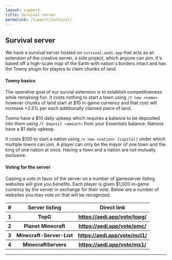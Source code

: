 ```yaml
---
layout: support
title: Survival server
permalink: /support/survival/
---
```


<section id="survivalServer">
	<div class="page-header">
		<h1>Survival server</h1>
	</div>
	<p>We have a survival server hosted on <code>survival.aedi.app</code> that acts as an extension of the creative server, a side project, which anyone can join.  It's based off a high-scale map of the Earth with nation's borders intact and has the Towny plugin for players to claim chunks of land.</p>
	<h4>Towny basics</h4>
	<p>The operative goal of our survial extension is to establish competitiveness while remaining fun. It costs nothing to start a town using <code>/t new &lt;name&gt;</code> however chunks of land start at $10 in-game currency and that cost will increase +2.5% per each additionally claimed piece of land.</p>
	<p>Towns have a $10 daily upkeep which requires a balance to be deposited into them using <code>/t deposit &lt;amount&gt;</code> from your Essentials balance. Nations have a $1 daily upkeep.</p>
	<p>It costs $100 to start a nation using <code>/n new &lt;nation&gt; [capital]</code> under which multiple towns can join. A player can only be the mayor of one town and the king of one nation at once. Having a town and a nation are not mutually exclusive.</p>
	<h4>Voting for the server</h4>
	<p>Casting a vote in favor of the server on a number of gameserver listing websites will give you benefits.  Each player is given $1,000 in-game currency by the server in exchange for their vote.  Below are a number of websites you may vote on that will be recognized.</p>
	<table class="table table-bordered">
		<thead>
			<tr>
				<th>#</th>
				<th>Server listing</th>
				<th>Direct link</th>
			</tr>
		</thead>
		<tbody>
			<tr>
				<th>1</th>
				<th>TopG</th>
				<th><a href="/vote/topg" target="_blank">https://aedi.app/vote/topg/</a></th>
			</tr>
			<tr>
				<th>2</th>
				<th>Planet Minecraft</th>
				<th><a href="/vote/pmc" target="_blank">https://aedi.app/vote/pmc/</a></th>
			</tr>
			<tr>
				<th>3</th>
				<th>Minecraft-Server-List</th>
				<th><a href="/vote/mcl1" target="_blank">https://aedi.app/vote/mcl1/</a></th>
			</tr>
			<tr>
				<th>4</th>
				<th>MinecraftServers</th>
				<th><a href="/vote/ms1" target="_blank">https://aedi.app/vote/ms1/</a></th>
			</tr>
		</tbody>
	</table>
</section>
<hr class="hidden">
